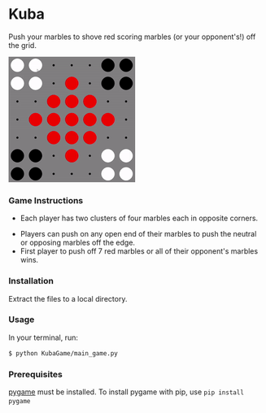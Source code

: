 # Kuba

Push your marbles to shove red scoring marbles (or your opponent's!) off the grid.

![Gameplay](/assets/gameplay.gif)

### Game Instructions

* Each player has two clusters of four marbles each in opposite corners.
- Players can push on any open end of their marbles to push the neutral or opposing marbles off the edge.
- First player to push off 7 red marbles or all of their opponent's marbles wins.

### Installation

Extract the files to a local directory. 

### Usage
In your terminal, run:
```bash
$ python KubaGame/main_game.py
```

### Prerequisites
[pygame](https://www.pygame.org/news) must be installed. To install pygame with pip, use ``pip install pygame``
<!-- To install pygame with pip, in your terminal, run:
```bash
$ pip install pygame
``` -->
